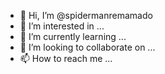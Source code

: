 - 👋 Hi, I’m @spidermanremamado
- 👀 I’m interested in ...
- 🌱 I’m currently learning ...
- 💞️ I’m looking to collaborate on ...
- 📫 How to reach me ...

<!---
spidermanremamado/spidermanremamado is a ✨ special ✨ repository because its `README.md` (this file) appears on your GitHub profile.
You can click the Preview link to take a look at your changes.
--->
